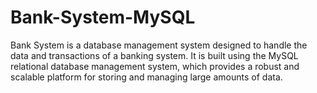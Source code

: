# Bank-System-MySQL
Bank System is a database management system designed to handle the data and transactions of a banking system. It is built using the MySQL relational database management system, which provides a robust and scalable platform for storing and managing large amounts of data.

